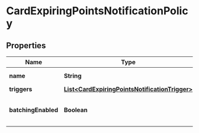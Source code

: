 

# CardExpiringPointsNotificationPolicy

## Properties

Name | Type | Description | Notes
------------ | ------------- | ------------- | -------------
**name** | **String** | Notification name. | 
**triggers** | [**List&lt;CardExpiringPointsNotificationTrigger&gt;**](CardExpiringPointsNotificationTrigger.md) |  | 
**batchingEnabled** | **Boolean** | Indicates whether batching is activated. |  [optional]



